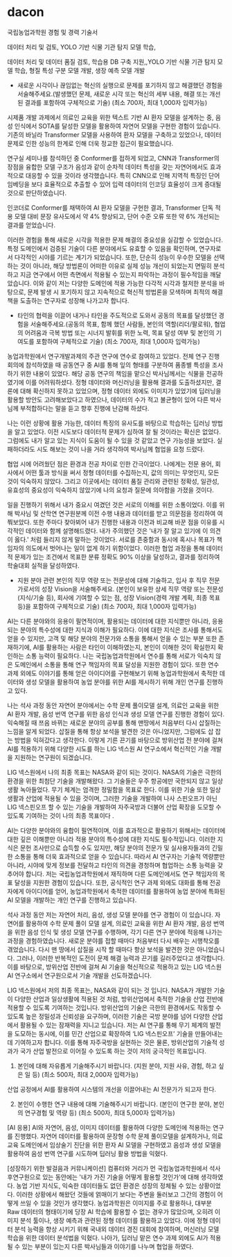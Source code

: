 # dacon


국립농업과학원 경험 및 경력 기술서

데이터 처리 및 검토, YOLO 기반 식물 기관 탐지 모델 학습,


데이터 처리 및 데이터 품질 검토, 학습용 DB 구축 지원,,YOLO 기반 식물 기관 탐지 모델 학습, 형질 특성 구분 모델 개발, 생장 예측 모델 개발 



- 새로운 시각이나 끊임없는 혁신의 실행으로 문제를 포기하지 않고 해결했던 경험을 서술해주세요.(발생했던 문제, 새로운 시각 또는 혁신의 세부 내용, 해결 또는 개선된 결과를 포함하여 구체적으로 기술) (최소 700자, 최대 1,000자 입력가능)

시제품 개발 과제에서 의료인 교육을 위한 텍스트 기반 AI 환자 모델을 설계하는 중, 음성 인식에서 SOTA를 달성한  모델을 활용하여 자연어 모델을 구현한 경험이 있습니다. 기존의 바닐라 Transformer 모델을 사용하여 환자 모델을 구축하고 있었으나, 데이터 문제로 인한 성능의 한계로 인해 더욱 정교한 접근이 필요했습니다. 

 연구실 세미나를 참석하던 중 Conformer를 접하게 되었고, CNN과 Transformer의 장점을 융합한 모델 구조가 음성과 같이 순차적 데이터 특성을 갖는 자연어에서도 효과적으로 대응할 수 있을 것이라 생각했습니다. 특히 CNN으로 인해 지역적 특징인 단어 임베딩을 보다 효율적으로 추출할 수 있어 입력 데이터의 인코딩 효율성이 크게 증대될 것으로 판단하였습니다.

 인코더로 Conformer를 채택하여 AI 환자 모델을 구현한 결과, Transformer 단독 적용 모델 대비 문장 유사도에서 약 4% 향상되고, 단어 수준 오류 또한 약 6% 개선되는 결과를 얻었습니다.

이러한 경험을 통해 새로운 시각을 적용한 문제 해결의 중요성을 실감할 수 있었습니다. 특정 도메인에서 검증된 기술이 다른 분야에서도 유효할 수 있음을 확인하며, 연구자로서 다각적인 시야를 기르는 계기가 되었습니다. 또한, 단순히 성능이 우수한 모델을 선택하는 것이 아니라, 해당 방법론이 어떠한 이유로 실제 성능 개선이 되었는지 면밀히 분석하고 지금 연구에서 어떤 측면에서 적용될 수 있는지 파악하는 과정이 필수적임을 깨달았습니다. 이와 같이 저는 다양한 도메인에 적용 가능한 다각적 시각과 철저한 분석을 바탕으로, 문제 발생 시 포기하지 않고 지속적으로 혁신적 방법론을 모색하며 최적의 해결책을 도출하는 연구자로 성장해 나가고자 합니다.

- 타인의 협력을 이끌어 내거나 타인을 주도적으로 도와서 공동의 목표를 달성했던 경험을 서술해주세요.(공동의 목표, 함께 했던 사람들, 본인의 역할(리더/팔로워), 협업의 어려움과 극복 방법 또는 시너지 발휘를 위한 노력, 목표 달성 여부 및 본인의 기여도를 포함하여 구체적으로 기술) (최소 700자, 최대 1,000자 입력가능)

 농업과학원에서 연구개발과제의 주관 연구에 연수로 참여하고 있었다. 전체 연구 진행 회의에 참석하였을 때 공동연구 중 AI를 통해 잎의 형태를 구분하여 품종별 특성을 조사하기 위한 내용이 있었다. 해당 공동 연구의 책임을 맡으신 박사님께서는 식물을 전공하였기에 이를 어려워하셨다. 정형 데이터와 머신러닝을 활용해 결과를 도출하셨지만, 결론에 대해 확신하지 못하고 있었으며, 정형 데이터 외에도 이미지가 있었기에 딥러닝을 활용할 방안도 고려해보았다고 하였으나, 데이터의 수가 적고 불균형이 있어 다른 박사님께 부적합하다는 말을 듣고 향후 진행에 난감해 하셨다.

 나는 이런 상황에 활용 가능한, 데이터 특징의 유사도를 바탕으로 학습하는 딥러닝 방법을 알고 있었다. 이전 시도보다 데이터적 문제가 심하여 잘 될 것이라는 확신은 없었다. 그럼에도 내가 알고 있는 지식이 도움이 될 수 있을 것 같았고 연구 가능성을 보았다. 실패하더라도 시도 해보는 것이 나을 거라 생각하여 박사님께 협업을 요청 드렸다.
 
협업 시에 어려웠던 점은 환경과 전공 차이로 인한 간극이었다. 나에게는 전문 용어, 회사에서 어떤 툴과 방식을 써서 정형 데이터를 수집하는지, 값의 의미는 무엇인지, 모든 것이 익숙하지 않았다. 그리고 이곳에서는 데이터 품질 관리와 관련된 정확성, 일관성, 유효성의 중요성이 익숙하지 않았기에 나의 요청과 질문에 의아함을 가졌을 것이다.
 
일을 진행하기 위해서 내가 중요시 여겼던 것은 서로의 이해를 위한 소통이었다. 이를 위해 박사님 및 산학연 연구원분께 이전 수행 내용과 데이터를 받고 의문점을 정리하여 여쭤보았다. 또한 주마다 찾아뵈어 내가 진행한 내용과 이전과 비교해 바꾼 점을 이유를 시각적인 데이터와 함께 설명해드렸다. 내가 주의했던 것은 '내가 잘 알고 있기에 이 의견이 옳다.' 처럼 들리지 않게 말하는 것이었다. 서로를 존중함과 동시에 혹시나 목표가 책임자의 의도에서 벗어나는 일이 없게 하기 위함이었다. 이러한 협업 과정을 통해 데이터적 문제가 있는 조건에서 목표한 분류 정확도 90% 이상을 달성하고, 결과를 정리하여 학술대회 실적을 달성하였다. 
 


- 지원 분야 관련 본인의 직무 역량 또는 전문성에 대해 기술하고, 입사 후 직무 전문가로서의 성장 Vision을 서술해주세요.
(본인이 보유한 상세 직무 역량 또는 전문성(지식/기술 등), 회사에 기여할 수 있는 점, 성장 Vision(경력 개발 계획, 최종 목표 등)을 포함하여 구체적으로 기술) 
(최소 700자, 최대 1,000자 입력가능)

 AI는 다른 분야와의 응용이 필연적이며, 활용되는 데이터에 대한 지식뿐만 아니라, 응용되는 분야의 특수성에 대한 지식과 이해가 필요하다. 이에 대한 지식은 조사를 통해서도 얻을 수 있지만, 고객 및 해당 분야의 전문가와 소통을 통해서 얻을 수 있는 부분 또한 존재하기에, AI를 활용하는 사람은 타인이 이해하였는지, 본인이 이해한 것이 확실한지 확인하는 소통 능력이 필요하다. 
 나는 국립농업과학원에서 연수를 통해 서로가 익숙치 않은 도메인에서 소통을 통해 연구 책임자의 목표 달성을 지원한 경험이 있다. 또한 연수 과제 외에도 이야기를 통해 얻은 아이디어를 구현해보기 위해 농업과학원에서 축적한 데이터와 생성 모델을 활용하여 농업 분야를 위한 AI를 제시하기 위해 개인 연구를 진행하고 있다.

 나는 석사 과정 동안 자연어 분야에서는 수학 문제 풀이모델 설계, 의료인 교육을 위한 AI 환자 개발, 음성 번역 연구를 위한 음성 인식과 생성 모델 연구를 진행한 경험이 있다. 익숙해질 때 쯔음 바뀌는 새로운 분야의 공부를 통해 맨땅에서 처음부터 다시 삽질하는 느낌을 알게 되었다. 삽질을 통해 항상 보석을 발견한 것은 아니었지만, 그럼에도 삽 잡는 방법을 익혀갔다고 생각한다. 이렇게 기른 끈기를 바탕으로 방위산업 전 분야에 걸쳐 AI를 적용하기 위해 다양한 시도를 하는 LIG 넥스원 AI 연구소에서 혁신적인 기술 개발을 지원하는 연구원이 되겠습니다.

 LIG 넥스원에서 나의 최종 목표는 NASA와 같이 되는 것이다. NASA의 기술은 극한의 환경을 위한 최첨단 기술을 개발해왔다. 그 기술들은 우주 항공에만 국한되지 않고 일상생활 녹아들었다. 무기 체계는 엄격한 정밀함을 목표로 한다. 이를 위한 기술 또한 일상생활과 산업에 적용될 수 있을 것이며, 그러한 기술을 개발하여 나사 스핀오프가 아닌 LIG 넥스핀오프 할 수 있는 기술을 개발하여 자주국방과 더불어 산업 확장을 도모할 수 있도록 기여하는 것이 나의 최종 목표이다 .




AI는 다양한 분야와의 융합이 필연적이며, 이를 효과적으로 활용하기 위해서는 데이터에 대한 깊은 이해뿐만 아니라 적용 분야의 특수성에 대한 지식도 필수적입니다. 이러한 지식은 문헌 조사만으로 습득할 수도 있지만, 해당 분야의 전문가 및 실사용자들과의 긴밀한 소통을 통해 더욱 효과적으로 얻을 수 있습니다. 따라서 AI 연구자는 기술적 역량뿐만 아니라, 시야에 맞게 정보를 전달하고 타인의 의견을 경청하며 협업하는 소통 능력을 갖추어야 합니다.
저는 국립농업과학원에서 재직하며 다른 도메인에서도 연구 책임자의 목표 달성을 지원한 경험이 있습니다. 또한, 공식적인 연구 과제 외에도 대화를 통해 전공자에게 아이디어를 얻어, 농업과학원에서 축적한 데이터를 활용하여 농업 분야에 특화된 AI 모델을 개발하는 개인 연구를 진행하고 있습니다.

석사 과정 동안 저는 자연어 처리, 음성, 생성 모델 분야를 연구 경험이 이 있습니다. 자연어를 활용하여 수학 문제 풀이 모델 설계, 의료인 교육을 위한 AI 환자 개발, 음성 번역을 위한 음성 인식 및 생성 모델 연구를 수행하며, 각기 다른 연구 분야에 적응해 나가는 과정을 경험하였습니다. 새로운 분야를 접할 때마다 처음부터 다시 배우는 시행착오를 겪었습니다. 다시 맨 땅에서 삽질을 시작 할 때마다 항상 보석을 발견한 것은 아니었습니다. 그러나, 이러한 반복적인 도전이 문제 해결 능력과 끈기를 길러주었다고 생각합니다. 이를 바탕으로, 방위산업 전반에 걸쳐 AI 기술을 혁신적으로 적용하고 있는 LIG 넥스원 AI 연구소에서 연구원으로서 기술 개발을 선도하겠습니다.

LIG 넥스원에서 저의 최종 목표는, NASA와 같이 되는 것 입니다. NASA가 개발한 기술이 다양한 산업과 일상생활에 적용된 것 처럼, 방위산업에서 축적한 기술을 산업 전반에 적용할 수 있도록 기여하는 것입니다. 방위산업의 기술은 극한의 환경에서도 작동할 수 있도록 높은 정밀성과 신뢰성을 요구하며, 이러한 기술은 국방 분야를 넘어 다양한 산업에서 활용될 수 있는 잠재력을 지니고 있습니다. 저는 AI 연구를 통해 무기 체계의 발전을 도모하는 동시에, 이를 민간 산업으로 확장하여 ‘LIG 넥스핀오프’ 기술을 만들어내는 데 기여하고자 합니다. 이를 통해 자주국방을 실현하는 것은 물론, 방위산업의 기술적 성과가 국가 산업 발전으로 이어질 수 있도록 하는 것이 저의 궁극적인 목표입니다.





1. 본인에 대해 자유롭게 기술해주시기 바랍니다. (지원 분야, 지원 사유, 경험, 하고 싶은 일 등) (최소 500자, 최대 2,000자 입력가능)

산업 공정에서 AI를 활용하여 시스템의 개선을 이끌어내는 AI 전문가가 되고자 한다. 


2. 본인이 수행한 연구 내용에 대해 기술해주시기 바랍니다. (본인이 연구한 분야, 본인의 연구경험 및 역량 등) (최소 500자, 최대 5,000자 입력가능)

[AI 응용]
AI와 자연어, 음성, 이미지 데이터를 활용하여 다양한 도메인에 적용하는 연구를 진행했다. 자연어 데이터를 활용하여 문장형 수학 문제 풀이모델을 설계하거나, 의료 교육 도메인에서 임상술기 진단을 위한 환자 AI 모델을 구현하였고 음성과 생성 모델을 활용하여 음성 번역 연구를 시도하며 딥러닝 활용 방법을 익혔다.


[성장하기 위한 발걸음과 커뮤니케이션] 
컴퓨터와 거리가 먼 국립농업과학원에서 석사후연구원으로 있는 동안에는 '내가 가진 기술을 어떻게 활용할 것인가'에 대해 생각하였다. 농업 기반 지식도, 익숙한 데이터들도 없던 환경은 성장의 정체될 수 있는 상황이었다. 이러한 상황에서 해왔던 것들에 얽매이기 보다는 주변을 둘러보고 그간의 경험이 어떻게 쓰일 수 있을 것인가 생각했다. 
농업과학원은 이미지를 주로 활용하나, 대부분 Raw 데이터의 형태이기에 당장 AI 학습에 활용할 수 없는 경우가 많았으며, 오히려 이미지 분석 툴이나, 생장 예측과 관련된 정형 데이터를 활용하고 있었다. 이에 정형 데이터 분석 능력을 향상 시키기 위해 국내외 데이터 경진 대회에 참여하며, 머신러닝 모델 학습을 위한 데이터 분석법을 익혔다. 나아가, 딥러닝 맡은 연수 과제 외에도 AI가 적용될 수 있는 부분이 있는지 다른 박사님들과 이야기를 나누며 협업을 하였다.  

